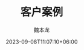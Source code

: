 ---
title: "客户案例"
date: 2023-09-08T11:07:10+06:00
author: 魏本龙
image : "images/blog/news1.jpg"
bg_image: "images/feature-bg.jpg"
categories: ["客户案例"]
tags: ["生鲜"]
description: ""
draft: false
type: "post"
---